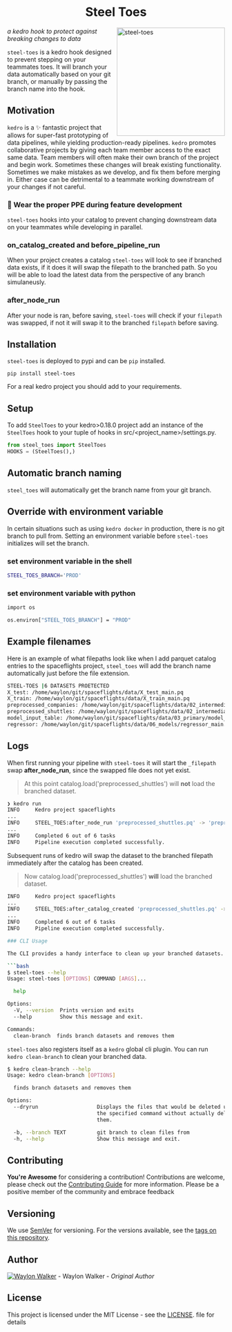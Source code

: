 <h1 align='center'> Steel Toes</h1>

<img src="https://user-images.githubusercontent.com/22648375/218914190-22fb1188-5587-4152-ae46-6fe7cb770ca2.png" alt="steel-toes" width="250" align=right>

_a kedro hook to protect against breaking changes to data_

`steel-toes` is a kedro hook designed to prevent stepping on your teammates
toes. It will branch your data automatically based on your git branch, or
manually by passing the branch name into the hook.

## Motivation

`kedro` is a ✨ fantastic project that allows for super-fast prototyping of
data pipelines, while yielding production-ready pipelines. `kedro` promotes
collaborative projects by giving each team member access to the exact same
data. Team members will often make their own branch of the project and begin
work. Sometimes these changes will break existing functionality. Sometimes we
make mistakes as we develop, and fix them before merging in. Either case can be
detrimental to a teammate working downstream of your changes if not careful.

### 🥼 Wear the proper PPE during feature development

`steel-toes` hooks into your catalog to prevent changing downstream data on
your teammates while developing in parallel.

### on_catalog_created and before_pipeline_run

When your project creates a catalog `steel-toes` will look to see if branched
data exists, if it does it will swap the filepath to the branched path. So you
will be able to load the latest data from the perspective of any branch
simulaneusly.

### after_node_run

After your node is ran, before saving, `steel-toes` will check if your
`filepath` was swapped, if not it will swap it to the branched `filepath`
before saving.

## Installation

`steel-toes` is deployed to pypi and can be `pip` installed.

```console
pip install steel-toes
```

For a real kedro project you should add to your requirements.

## Setup

To add `SteelToes` to your kedro>0.18.0 project add an instance of the
`SteelToes` hook to your tuple of hooks in src/<project_name>/settings.py.

```python
from steel_toes import SteelToes
HOOKS = (SteelToes(),)
```

## Automatic branch naming

`steel_toes` will automatically get the branch name from your git branch.

## Override with environment variable

In certain situations such as using `kedro docker` in production, there is no
git branch to pull from. Setting an environment variable before `steel-toes`
initializes will set the branch.

### set environment variable in the shell

```bash
STEEL_TOES_BRANCH='PROD'
```

### set environment variable with python

```bash
import os

os.environ["STEEL_TOES_BRANCH"] = "PROD"
```

## Example filenames

Here is an example of what filepaths look like when I add parquet catalog
entries to the spaceflights project, `steel_toes` will add the branch name
automatically just before the file extension.

```bash
STEEL-TOES |6 DATASETS PROETECTED
X_test: /home/waylon/git/spaceflights/data/X_test_main.pq
X_train: /home/waylon/git/spaceflights/data/X_train_main.pq
preprocessed_companies: /home/waylon/git/spaceflights/data/02_intermediate/preprocessed_companies_main.pq
preprocessed_shuttles: /home/waylon/git/spaceflights/data/02_intermediate/preprocessed_shuttles_main.pq
model_input_table: /home/waylon/git/spaceflights/data/03_primary/model_input_table_main.pq
regressor: /home/waylon/git/spaceflights/data/06_models/regressor_main.pickle
```

## Logs

When first running your pipeline with `steel-toes` it will start the
`_filepath` swap **after_node_run**, since the swapped file does not yet exist.

> At this point catalog.load('preprocessed_shuttles') will **not** load the
> branched dataset.

```bash
❯ kedro run
INFO     Kedro project spaceflights                                                               session.py:340
...
INFO     STEEL_TOES:after_node_run 'preprocessed_shuttles.pq' -> 'preprocessed_shuttles_main.pq'  steel_toes.py:102
...
INFO     Completed 6 out of 6 tasks                                                               sequential_runner.py:85
INFO     Pipeline execution completed successfully.                                               runner.py:90
```

Subsequent runs of kedro will swap the dataset to the branched filepath
immediately after the catalog has been created.

> Now catalog.load('preprocessed_shuttles') **will** load the branched dataset.

````bash
INFO     Kedro project spaceflights                                                                      session.py:340
...
INFO     STEEL_TOES:after_catalog_created 'preprocessed_shuttles.pq' -> 'preprocessed_shuttles_main.pq'  steel_toes.py:102
...
INFO     Completed 6 out of 6 tasks                                                                      sequential_runner.py:85
INFO     Pipeline execution completed successfully.                                                      runner.py:90

### CLI Usage

The CLI provides a handy interface to clean up your branched datasets.

```bash
$ steel-toes --help
Usage: steel-toes [OPTIONS] COMMAND [ARGS]...

  help

Options:
  -V, --version  Prints version and exits
  --help         Show this message and exit.

Commands:
  clean-branch  finds branch datasets and removes them
````

`steel-toes` also registers itself as a `kedro` global cli plugin. You can run `kedro clean-branch` to clean your branched data.

```bash
$ kedro clean-branch --help
Usage: kedro clean-branch [OPTIONS]

  finds branch datasets and removes them

Options:
  --dryrun                   Displays the files that would be deleted using
                             the specified command without actually deleting
                             them.

  -b, --branch TEXT          git branch to clean files from
  -h, --help                 Show this message and exit.
```

## Contributing

**You're Awesome** for considering a contribution! Contributions are welcome,
please check out the [Contributing
Guide](https://github.com/WaylonWalker/steel-toes/blob/main/contributing.md)
for more information. Please be a positive member of the community and embrace
feedback

## Versioning

We use [SemVer](https://semver.org/) for versioning. For the versions
available, see the [tags on this repository](./tags).

## Author

[![Waylon Walker](https://avatars1.githubusercontent.com/u/22648375?s=120&v=4)](https://github.com/WaylonWalker) - Waylon Walker - _Original Author_

## License

This project is licensed under the MIT License - see the [LICENSE](./LICENSE).
file for details
